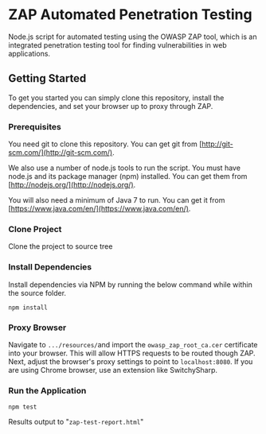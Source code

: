 # ZAP Automated Penetration Testing

Node.js script for automated testing using the OWASP ZAP tool, which is an integrated penetration testing tool for finding vulnerabilities in web applications.


## Getting Started

To get you started you can simply clone this repository, install the dependencies, and set your browser up to proxy through ZAP.

### Prerequisites

You need git to clone this repository. You can get git from
[http://git-scm.com/](http://git-scm.com/).

We also use a number of node.js tools to run the script. You must have node.js and
its package manager (npm) installed.  You can get them from [http://nodejs.org/](http://nodejs.org/).

You will also need a minimum of Java 7 to run. You can get it from [https://www.java.com/en/](https://www.java.com/en/).

### Clone Project

Clone the project to source tree

### Install Dependencies

Install dependencies via NPM by running the below command while within the source folder.  
```
npm install
```

### Proxy Browser

Navigate to `.../resources/`and import the `owasp_zap_root_ca.cer` certificate into your browser. This will allow HTTPS requests to be routed though ZAP.
Next, adjust the browser's proxy settings to point to `localhost:8080`. If you are using Chrome browser, use an extension like SwitchySharp.

### Run the Application

```
npm test
```
Results output to "```zap-test-report.html```"
